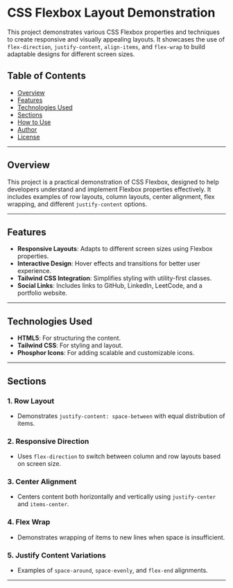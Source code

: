 # CSS Flexbox Layout Demonstration

This project demonstrates various CSS Flexbox properties and techniques to create responsive and visually appealing layouts. It showcases the use of `flex-direction`, `justify-content`, `align-items`, and `flex-wrap` to build adaptable designs for different screen sizes.

## Table of Contents

- [Overview](#overview)
- [Features](#features)
- [Technologies Used](#technologies-used)
- [Sections](#sections)
- [How to Use](#how-to-use)
- [Author](#author)
- [License](#license)

---

## Overview

This project is a practical demonstration of CSS Flexbox, designed to help developers understand and implement Flexbox properties effectively. It includes examples of row layouts, column layouts, center alignment, flex wrapping, and different `justify-content` options.

---

## Features

- **Responsive Layouts**: Adapts to different screen sizes using Flexbox properties.
- **Interactive Design**: Hover effects and transitions for better user experience.
- **Tailwind CSS Integration**: Simplifies styling with utility-first classes.
- **Social Links**: Includes links to GitHub, LinkedIn, LeetCode, and a portfolio website.

---

## Technologies Used

- **HTML5**: For structuring the content.
- **Tailwind CSS**: For styling and layout.
- **Phosphor Icons**: For adding scalable and customizable icons.

---

## Sections

### 1. **Row Layout**
- Demonstrates `justify-content: space-between` with equal distribution of items.

### 2. **Responsive Direction**
- Uses `flex-direction` to switch between column and row layouts based on screen size.

### 3. **Center Alignment**
- Centers content both horizontally and vertically using `justify-center` and `items-center`.

### 4. **Flex Wrap**
- Demonstrates wrapping of items to new lines when space is insufficient.

### 5. **Justify Content Variations**
- Examples of `space-around`, `space-evenly`, and `flex-end` alignments.

---
